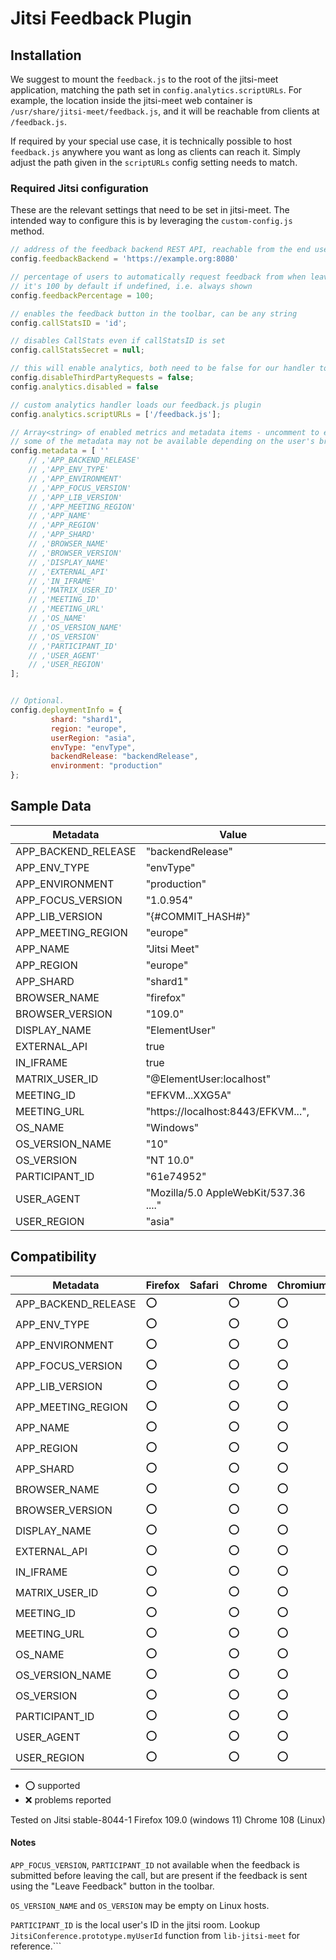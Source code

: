 # Jitsi Feedback Plugin

## Installation

We suggest to mount the `feedback.js` to the root of the jitsi-meet application, matching the path set in `config.analytics.scriptURLs`.
For example, the location inside the jitsi-meet web container is `/usr/share/jitsi-meet/feedback.js`, and it will be reachable from clients at `/feedback.js`.

If required by your special use case, it is technically possible to host `feedback.js` anywhere you want as long as clients can reach it. Simply adjust the path given in the `scriptURLs` config setting needs to match.

### Required Jitsi configuration

These are the relevant settings that need to be set in jitsi-meet.
The intended way to configure this is by leveraging the `custom-config.js` method.

```javascript
// address of the feedback backend REST API, reachable from the end user device
config.feedbackBackend = 'https://example.org:8080'

// percentage of users to automatically request feedback from when leaving the call
// it's 100 by default if undefined, i.e. always shown
config.feedbackPercentage = 100;

// enables the feedback button in the toolbar, can be any string
config.callStatsID = 'id';

// disables CallStats even if callStatsID is set
config.callStatsSecret = null;

// this will enable analytics, both need to be false for our handler to work
config.disableThirdPartyRequests = false;
config.analytics.disabled = false

// custom analytics handler loads our feedback.js plugin
config.analytics.scriptURLs = ['/feedback.js'];

// Array<string> of enabled metrics and metadata items - uncomment to enable
// some of the metadata may not be available depending on the user's browser and device as well as the configuration of the jitsi backend
config.metadata = [ ''
    // ,'APP_BACKEND_RELEASE'
    // ,'APP_ENV_TYPE'
    // ,'APP_ENVIRONMENT'
    // ,'APP_FOCUS_VERSION'
    // ,'APP_LIB_VERSION'
    // ,'APP_MEETING_REGION'
    // ,'APP_NAME'
    // ,'APP_REGION'
    // ,'APP_SHARD'
    // ,'BROWSER_NAME'
    // ,'BROWSER_VERSION'
    // ,'DISPLAY_NAME'
    // ,'EXTERNAL_API'
    // ,'IN_IFRAME'
    // ,'MATRIX_USER_ID'
    // ,'MEETING_ID'
    // ,'MEETING_URL'
    // ,'OS_NAME'
    // ,'OS_VERSION_NAME'
    // ,'OS_VERSION'
    // ,'PARTICIPANT_ID'
    // ,'USER_AGENT'
    // ,'USER_REGION'
];


// Optional.
config.deploymentInfo = {
         shard: "shard1",
         region: "europe",
         userRegion: "asia",
         envType: "envType",
         backendRelease: "backendRelease",
         environment: "production"
};

```

## Sample Data

| Metadata            | Value                                 |
| ------------------- | ------------------------------------- |
| APP_BACKEND_RELEASE | "backendRelease"                      |
| APP_ENV_TYPE        | "envType"                             |
| APP_ENVIRONMENT     | "production"                          |
| APP_FOCUS_VERSION   | "1.0.954"                             |
| APP_LIB_VERSION     | "{#COMMIT_HASH#}"                     |
| APP_MEETING_REGION  | "europe"                              |
| APP_NAME            | "Jitsi Meet"                          |
| APP_REGION          | "europe"                              |
| APP_SHARD           | "shard1"                              |
| BROWSER_NAME        | "firefox"                             |
| BROWSER_VERSION     | "109.0"                               |
| DISPLAY_NAME        | "ElementUser"                         |
| EXTERNAL_API        | true                                  |
| IN_IFRAME           | true                                  |
| MATRIX_USER_ID      | "@ElementUser:localhost"              |
| MEETING_ID          | "EFKVM...XXG5A"                       |
| MEETING_URL         | "https://localhost:8443/EFKVM...",    |
| OS_NAME             | "Windows"                             |
| OS_VERSION_NAME     | "10"                                  |
| OS_VERSION          | "NT 10.0"                             |
| PARTICIPANT_ID      | "61e74952"                            |
| USER_AGENT          | "Mozilla/5.0 AppleWebKit/537.36 ...." |
| USER_REGION         | "asia"                                |

## Compatibility

| Metadata            | Firefox | Safari | Chrome | Chromium | Edge |
| ------------------- | ------- | ------ | ------ | -------- | ---- |
| APP_BACKEND_RELEASE | :o:     |        | :o:    | :o:      | :o:  |
| APP_ENV_TYPE        | :o:     |        | :o:    | :o:      | :o:  |
| APP_ENVIRONMENT     | :o:     |        | :o:    | :o:      | :o:  |
| APP_FOCUS_VERSION   | :o:     |        | :o:    | :o:      | :o:  |
| APP_LIB_VERSION     | :o:     |        | :o:    | :o:      | :o:  |
| APP_MEETING_REGION  | :o:     |        | :o:    | :o:      | :o:  |
| APP_NAME            | :o:     |        | :o:    | :o:      | :o:  |
| APP_REGION          | :o:     |        | :o:    | :o:      | :o:  |
| APP_SHARD           | :o:     |        | :o:    | :o:      | :o:  |
| BROWSER_NAME        | :o:     |        | :o:    | :o:      | :o:  |
| BROWSER_VERSION     | :o:     |        | :o:    | :o:      | :o:  |
| DISPLAY_NAME        | :o:     |        | :o:    | :o:      | :o:  |
| EXTERNAL_API        | :o:     |        | :o:    | :o:      | :o:  |
| IN_IFRAME           | :o:     |        | :o:    | :o:      | :o:  |
| MATRIX_USER_ID      | :o:     |        | :o:    | :o:      | :o:  |
| MEETING_ID          | :o:     |        | :o:    | :o:      | :o:  |
| MEETING_URL         | :o:     |        | :o:    | :o:      | :o:  |
| OS_NAME             | :o:     |        | :o:    | :o:      | :o:  |
| OS_VERSION_NAME     | :o:     |        | :o:    | :o:      | :o:  |
| OS_VERSION          | :o:     |        | :o:    | :o:      | :o:  |
| PARTICIPANT_ID      | :o:     |        | :o:    | :o:      | :o:  |
| USER_AGENT          | :o:     |        | :o:    | :o:      | :o:  |
| USER_REGION         | :o:     |        | :o:    | :o:      | :o:  |

* :o: supported
* :x: problems reported

Tested on 
Jitsi stable-8044-1
Firefox 109.0 (windows 11)
Chrome 108 (Linux)

#### Notes

`APP_FOCUS_VERSION`, `PARTICIPANT_ID`  not available when the feedback is submitted before leaving the call, but are present if the feedback is sent using the "Leave Feedback" button in the toolbar.

`OS_VERSION_NAME` and `OS_VERSION` may be empty on Linux hosts.

`PARTICIPANT_ID` is  the local user's ID in the jitsi room. Lookup `JitsiConference.prototype.myUserId` function  from `lib-jitsi-meet` for reference.```
